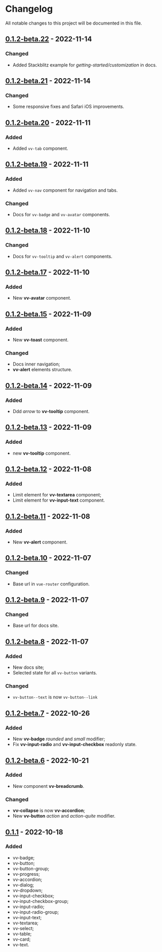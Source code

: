 # Changelog

All notable changes to this project will be documented in this file.

## [0.1.2-beta.22] - 2022-11-14

### Changed

-  Added Stackblitz example for *getting-started/customization* in docs.

## [0.1.2-beta.21] - 2022-11-14

### Changed

-  Some responsive fixes and Safari iOS improvements.

## [0.1.2-beta.20] - 2022-11-11

### Added

-   Added `vv-tab` component.

## [0.1.2-beta.19] - 2022-11-11

### Added

-   Added `vv-nav` component for navigation and tabs.

### Changed

-   Docs for `vv-badge` and `vv-avatar` components.

## [0.1.2-beta.18] - 2022-11-10

### Changed

-   Docs for `vv-tooltip` and `vv-alert` components.

## [0.1.2-beta.17] - 2022-11-10

### Added

-   New **vv-avatar** component.

## [0.1.2-beta.15] - 2022-11-09

### Added

-   New **vv-toast** component.

### Changed

-   Docs inner navigation;
-   **vv-alert** elements structure.

## [0.1.2-beta.14] - 2022-11-09

### Added

-   Ddd _arrow_ to **vv-tooltip** component.

## [0.1.2-beta.13] - 2022-11-09

### Added

-   new **vv-tooltip** component.

## [0.1.2-beta.12] - 2022-11-08

### Added

-   Limit element for **vv-textarea** component;
-   Limit element for **vv-input-text** component.

## [0.1.2-beta.11] - 2022-11-08

### Added

-   New **vv-alert** component.

## [0.1.2-beta.10] - 2022-11-07

### Changed

-   Base url in `vue-router` configuration.

## [0.1.2-beta.9] - 2022-11-07

### Changed

-   Base url for docs site.

## [0.1.2-beta.8] - 2022-11-07

### Added

-   New docs site;
-   Selected state for all `vv-button` variants.

### Changed

-   `vv-button--text` is now `vv-button--link`

## [0.1.2-beta.7] - 2022-10-26

### Added

-   New **vv-badge** _rounded_ and _small_ modifier;
-   Fix **vv-input-radio** and **vv-input-checkbox** readonly state.

## [0.1.2-beta.6] - 2022-10-21

### Added

-   New component **vv-breadcrumb**.

### Changed

-   **vv-collapse** is now **vv-accordion**;
-   New **vv-button** _action_ and _action-quite_ modifier.

## [0.1.1] - 2022-10-18

### Added

-   vv-badge;
-   vv-button;
-   vv-button-group;
-   vv-progress;
-   vv-accordion;
-   vv-dialog;
-   vv-dropdown;
-   vv-input-checkbox;
-   vv-input-checkbox-group;
-   vv-input-radio;
-   vv-input-radio-group;
-   vv-input-text;
-   vv-textarea;
-   vv-select;
-   vv-table;
-   vv-card;
-   vv-text.

[0.1.2-beta.22]: https://github.com/volverjs/style/compare/v0.1.2-beta.21...v0.1.2-beta.22
[0.1.2-beta.21]: https://github.com/volverjs/style/compare/v0.1.2-beta.20...v0.1.2-beta.21
[0.1.2-beta.20]: https://github.com/volverjs/style/compare/v0.1.2-beta.19...v0.1.2-beta.20
[0.1.2-beta.19]: https://github.com/volverjs/style/compare/v0.1.2-beta.18...v0.1.2-beta.19
[0.1.2-beta.18]: https://github.com/volverjs/style/compare/v0.1.2-beta.17...v0.1.2-beta.18
[0.1.2-beta.17]: https://github.com/volverjs/style/compare/v0.1.2-beta.16...v0.1.2-beta.17
[0.1.2-beta.16]: https://github.com/volverjs/style/compare/v0.1.2-beta.15...v0.1.2-beta.16
[0.1.2-beta.15]: https://github.com/volverjs/style/compare/v0.1.2-beta.14...v0.1.2-beta.15
[0.1.2-beta.14]: https://github.com/volverjs/style/compare/v0.1.2-beta.13...v0.1.2-beta.14
[0.1.2-beta.13]: https://github.com/volverjs/style/compare/v0.1.2-beta.12...v0.1.2-beta.13
[0.1.2-beta.12]: https://github.com/volverjs/style/compare/v0.1.2-beta.11...v0.1.2-beta.12
[0.1.2-beta.11]: https://github.com/volverjs/style/compare/v0.1.2-beta.10...v0.1.2-beta.11
[0.1.2-beta.10]: https://github.com/volverjs/style/compare/v0.1.2-beta.9...v0.1.2-beta.10
[0.1.2-beta.9]: https://github.com/volverjs/style/compare/v0.1.2-beta.8...v0.1.2-beta.9
[0.1.2-beta.8]: https://github.com/volverjs/style/compare/v0.1.2-beta.7...v0.1.2-beta.8
[0.1.2-beta.7]: https://github.com/volverjs/style/compare/v0.1.2-beta.6...v0.1.2-beta.7
[0.1.2-beta.6]: https://github.com/volverjs/style/compare/v0.1.2-beta.5...v0.1.2-beta.6
[0.1.1]: https://github.com/volverjs/style/compare/v0.1.0...v0.1.1
